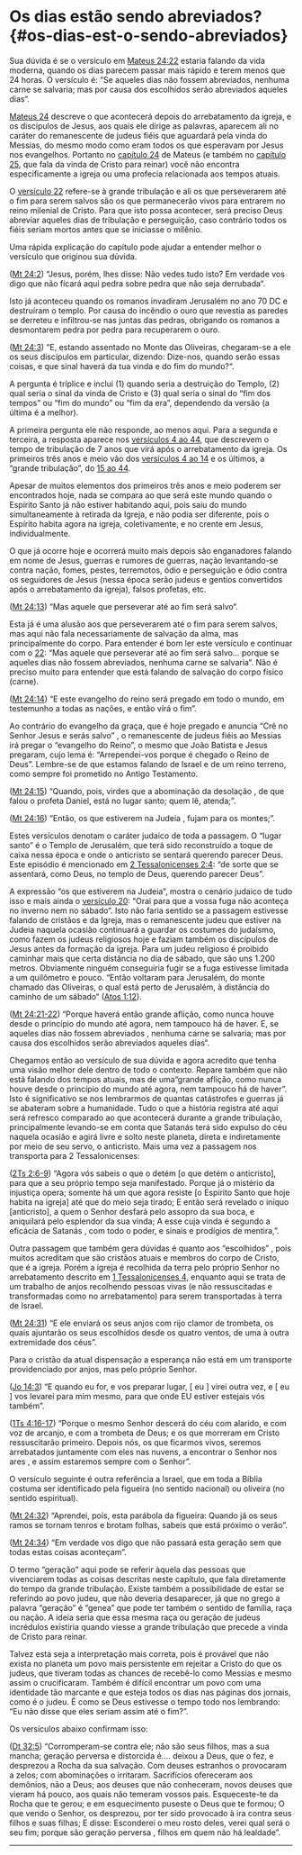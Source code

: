 # Os dias estão sendo abreviados? {#os-dias-est-o-sendo-abreviados}

Sua dúvida é se o versículo em [Mateus 24:22](http://bibliaonline.com.br/acf/mt/24/22) estaria falando da vida moderna, quando os dias parecem passar mais rápido e terem menos que 24 horas. O versículo é: “Se aqueles dias não fossem abreviados, nenhuma carne se salvaria; mas por causa dos escolhidos serão abreviados aqueles dias“.

[Mateus 24](http://bibliaonline.com.br/acf/mt/24) descreve o que acontecerá depois do arrebatamento da igreja, e os discípulos de Jesus, aos quais ele dirige as palavras, aparecem ali no caráter do remanescente de judeus fiéis que aguardará pela vinda do Messias, do mesmo modo como eram todos os que esperavam por Jesus nos evangelhos. Portanto no [capítulo 24](http://bibliaonline.com.br/acf/mt/24) de Mateus (e também no [capítulo 25](http://bibliaonline.com.br/acf/mt/25), que fala da vinda de Cristo para reinar) você não encontra especificamente a igreja ou uma profecia relacionada aos tempos atuais.

O [versículo 22](http://bibliaonline.com.br/acf/mt/24/22) refere-se à grande tribulação e ali os que perseverarem até o fim para serem salvos são os que permanecerão vivos para entrarem no reino milenial de Cristo. Para que isto possa acontecer, será preciso Deus abreviar aqueles dias de tribulação e perseguição, caso contrário todos os fiéis seriam mortos antes que se iniciasse o milênio.

Uma rápida explicação do capítulo pode ajudar a entender melhor o versículo que originou sua dúvida.

([Mt 24:2](http://bibliaonline.com.br/acf/mt/24/2)) “Jesus, porém, lhes disse: Não vedes tudo isto? Em verdade vos digo que não ficará aqui pedra sobre pedra que não seja derrubada“.

Isto já aconteceu quando os romanos invadiram Jerusalém no ano 70 DC e destruíram o templo. Por causa do incêndio o ouro que revestia as paredes se derreteu e infiltrou-se nas juntas das pedras, obrigando os romanos a desmontarem pedra por pedra para recuperarem o ouro.

([Mt 24:3](http://bibliaonline.com.br/acf/mt/24/3)) “E, estando assentado no Monte das Oliveiras, chegaram-se a ele os seus discípulos em particular, dizendo: Dize-nos, quando serão essas coisas, e que sinal haverá da tua vinda e do fim do mundo?“.

A pergunta é tríplice e inclui (1) quando seria a destruição do Templo, (2) qual seria o sinal da vinda de Cristo e (3) qual seria o sinal do “fim dos tempos” ou “fim do mundo” ou “fim da era”, dependendo da versão (a última é a melhor).

A primeira pergunta ele não responde, ao menos aqui. Para a segunda e terceira, a resposta aparece nos [versículos 4 ao 44](http://bibliaonline.com.br/acf/mt/24/4-44), que descrevem o tempo de tribulação de 7 anos que virá após o arrebatamento da igreja. Os primeiros três anos e meio vão dos [versículos 4 ao 14](http://bibliaonline.com.br/acf/mt/24/4-14) e os últimos, a “grande tribulação”, do [15 ao 44](http://bibliaonline.com.br/acf/mt/24/15-44).

Apesar de muitos elementos dos primeiros três anos e meio poderem ser encontrados hoje, nada se compara ao que será este mundo quando o Espírito Santo já não estiver habitando aqui, pois saiu do mundo simultaneamente à retirada da Igreja, e não podia ser diferente, pois o Espírito habita agora na igreja, coletivamente, e no crente em Jesus, individualmente.

O que já ocorre hoje e ocorrerá muito mais depois são enganadores falando em nome de Jesus, guerras e rumores de guerras, nação levantando-se contra nação, fomes, pestes, terremotos, ódio e perseguição e ódio contra os seguidores de Jesus (nessa época serão judeus e gentios convertidos após o arrebatamento da igreja), falsos profetas, etc.

([Mt 24:13](http://bibliaonline.com.br/acf/mt/24/13)) “Mas aquele que perseverar até ao fim será salvo“.

Esta já é uma alusão aos que perseverarem até o fim para serem salvos, mas aqui não fala necessariamente de salvação da alma, mas principalmente do corpo. Para entender é bom ler este versículo e continuar com o [22](http://bibliaonline.com.br/acf/mt/24/22): “Mas aquele que perseverar até ao fim será salvo... porque se aqueles dias não fossem abreviados, nenhuma carne se salvaria“. Não é preciso muito para entender que está falando de salvação do corpo físico (carne).

([Mt 24:14](http://bibliaonline.com.br/acf/mt/24/14)) “E este evangelho do reino será pregado em todo o mundo, em testemunho a todas as nações, e então virá o fim”.

Ao contrário do evangelho da graça, que é hoje pregado e anuncia “Crê no Senhor Jesus e serás salvo” , o remanescente de judeus fiéis ao Messias irá pregar o “evangelho do Reino”, o mesmo que João Batista e Jesus pregaram, cujo lema é: “Arrependei-vos porque é chegado o Reino de Deus”. Lembre-se de que estamos falando de Israel e de um reino terreno, como sempre foi prometido no Antigo Testamento.

([Mt 24:15](http://bibliaonline.com.br/acf/mt/24/15)) “Quando, pois, virdes que a abominação da desolação , de que falou o profeta Daniel, está no lugar santo; quem lê, atenda;”.

([Mt 24:16](http://bibliaonline.com.br/acf/mt/24/16)) “Então, os que estiverem na Judeia , fujam para os montes;”.

Estes versículos denotam o caráter judaico de toda a passagem. O “lugar santo” é o Templo de Jerusalém, que terá sido reconstruído a toque de caixa nessa época e onde o anticristo se sentará querendo parecer Deus. Este episódio é mencionado em [2 Tessalonicenses 2:4](http://bibliaonline.com.br/acf/2ts/2/4): “de sorte que se assentará, como Deus, no templo de Deus, querendo parecer Deus”.

A expressão “os que estiverem na Judeia”, mostra o cenário judaico de tudo isso e mais ainda o [versículo 20](http://bibliaonline.com.br/acf/mt/24/20): “Orai para que a vossa fuga não aconteça no inverno nem no sábado“. Isto não faria sentido se a passagem estivesse falando de cristãos e da Igreja, mas o remanescente judeu que estiver na Judeia naquela ocasião continuará a guardar os costumes do judaísmo, como fazem os judeus religiosos hoje e faziam também os discípulos de Jesus antes da formação da igreja. Para um judeu religioso é proibido caminhar mais que certa distância no dia de sábado, que são uns 1.200 metros. Obviamente ninguém conseguiria fugir se a fuga estivesse limitada a um quilômetro e pouco. “Então voltaram para Jerusalém, do monte chamado das Oliveiras, o qual está perto de Jerusalém, à distância do caminho de um sábado“ ([Atos 1:12](http://bibliaonline.com.br/acf/atos/1/12)).

([Mt 24:21-22](http://bibliaonline.com.br/acf/mt/24/21-22)) “Porque haverá então grande aflição, como nunca houve desde o princípio do mundo até agora, nem tampouco há de haver. E, se aqueles dias não fossem abreviados , nenhuma carne se salvaria; mas por causa dos escolhidos serão abreviados aqueles dias“.

Chegamos então ao versículo de sua dúvida e agora acredito que tenha uma visão melhor dele dentro de todo o contexto. Repare também que não está falando dos tempos atuais, mas de uma“grande aflição, como nunca houve desde o princípio do mundo até agora, nem tampouco há de haver”. Isto é significativo se nos lembrarmos de quantas catástrofes e guerras já se abateram sobre a humanidade. Tudo o que a história registra até aqui será refresco comparado ao que acontecerá durante a grande tribulação, principalmente levando-se em conta que Satanás terá sido expulso do céu naquela ocasião e agirá livre e solto neste planeta, direta e indiretamente por meio de seu servo, o anticristo. Mais uma vez a passagem nos transporta para 2 Tessalonicenses:

([2Ts 2:6-9](http://bibliaonline.com.br/acf/2ts/2/6-9)) “Agora vós sabeis o que o detém [o que detém o anticristo], para que a seu próprio tempo seja manifestado. Porque já o mistério da injustiça opera; somente há um que agora resiste [o Espírito Santo que hoje habita na igreja] até que do meio seja tirado; E então será revelado o iníquo [anticristo], a quem o Senhor desfará pelo assopro da sua boca, e aniquilará pelo esplendor da sua vinda; A esse cuja vinda é segundo a eficácia de Satanás , com todo o poder, e sinais e prodígios de mentira,”.

Outra passagem que também gera dúvidas é quanto aos “escolhidos” , pois muitos acreditam que são cristãos atuais e membros do corpo de Cristo, que é a igreja. Porém a igreja é recolhida da terra pelo próprio Senhor no arrebatamento descrito em [1 Tessalonicenses 4](http://bibliaonline.com.br/acf/1ts/4), enquanto aqui se trata de um trabalho de anjos recolhendo pessoas vivas (e não ressuscitadas e transformadas como no arrebatamento) para serem transportadas à terra de Israel.

([Mt 24:31](http://bibliaonline.com.br/acf/mt/24/31)) “E ele enviará os seus anjos com rijo clamor de trombeta, os quais ajuntarão os seus escolhidos desde os quatro ventos, de uma à outra extremidade dos céus”.

Para o cristão da atual dispensação a esperança não está em um transporte providenciado por anjos, mas pelo próprio Senhor.

([Jo 14:3](http://bibliaonline.com.br/acf/jo/14/3)) “E quando eu for, e vos preparar lugar, [ eu ] virei outra vez, e [ eu ] vos levarei para mim mesmo, para que onde EU estiver estejais vós também”.

([1Ts 4:16-17](http://bibliaonline.com.br/acf/1ts/4/16-17)) “Porque o mesmo Senhor descerá do céu com alarido, e com voz de arcanjo, e com a trombeta de Deus; e os que morreram em Cristo ressuscitarão primeiro. Depois nós, os que ficarmos vivos, seremos arrebatados juntamente com eles nas nuvens, a encontrar o Senhor nos ares , e assim estaremos sempre com o Senhor”.

O versículo seguinte é outra referência a Israel, que em toda a Bíblia costuma ser identificado pela figueira (no sentido nacional) ou oliveira (no sentido espiritual).

([Mt 24:32](http://bibliaonline.com.br/acf/mt/24/32)) “Aprendei, pois, esta parábola da figueira: Quando já os seus ramos se tornam tenros e brotam folhas, sabeis que está próximo o verão”.

([Mt 24:34](http://bibliaonline.com.br/acf/mt/24/34)) “Em verdade vos digo que não passará esta geração sem que todas estas coisas aconteçam”.

O termo “geração” aqui pode se referir àquela das pessoas que vivenciarem todas as coisas descritas neste capítulo, que fala diretamente do tempo da grande tribulação. Existe também a possibilidade de estar se referindo ao povo judeu, que não deveria desaparecer, já que no grego a palavra “geração” é “genea” que pode ter também o sentido de família, raça ou nação. A ideia seria que essa mesma raça ou geração de judeus incrédulos existiria quando viesse a grande tribulação que precede a vinda de Cristo para reinar.

Talvez esta seja a interpretação mais correta, pois é provável que não exista no planeta um povo mais persistente em rejeitar a Cristo do que os judeus, que tiveram todas as chances de recebê-lo como Messias e mesmo assim o crucificaram. Também é difícil encontrar um povo com uma identidade tão marcante e que esteja todos os dias nas páginas dos jornais, como é o judeu. É como se Deus estivesse o tempo todo nos lembrando: “Eu não disse que eles seriam assim até o fim?”.

Os versículos abaixo confirmam isso:

([Dt 32:5](http://bibliaonline.com.br/acf/dt/32/5)) “Corromperam-se contra ele; não são seus filhos, mas a sua mancha; geração perversa e distorcida é.... deixou a Deus, que o fez, e desprezou a Rocha da sua salvação. Com deuses estranhos o provocaram a zelos; com abominações o irritaram. Sacrifícios ofereceram aos demônios, não a Deus; aos deuses que não conheceram, novos deuses que vieram há pouco, aos quais não temeram vossos pais. Esqueceste-te da Rocha que te gerou; e em esquecimento puseste o Deus que te formou; O que vendo o Senhor, os desprezou, por ter sido provocado à ira contra seus filhos e suas filhas; E disse: Esconderei o meu rosto deles, verei qual será o seu fim; porque são geração perversa , filhos em quem não há lealdade”.

*****